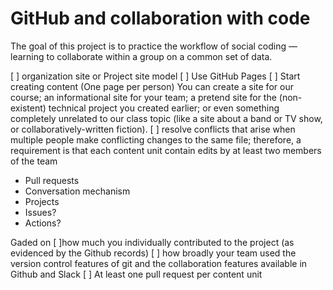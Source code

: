 # GitHub and collaboration with code 

The goal of this project is to practice the workflow of social coding — learning to collaborate within a group on a common set of data.

[ ] organization site or Project site model
[ ] Use GitHub Pages 
[ ] Start creating content (One page per person)
You can create a site for our course; an informational site for your team; a pretend site for the (non-existent) technical project you 
created earlier; or even something completely unrelated to our class topic (like a site about a band or TV show, or 
collaboratively-written fiction).
[ ] resolve conflicts that arise when multiple people make conflicting changes to the same file; therefore, a requirement is that each content unit contain edits by at least two members of the team
- Pull requests
- Conversation mechanism
- Projects
- Issues?
- Actions?

Gaded on
[ ]how much you individually contributed to the project (as evidenced by the Github records)
[ ] how broadly your team used the version control features of git and the collaboration features available in Github and Slack
[ ] At least one pull request per content unit
